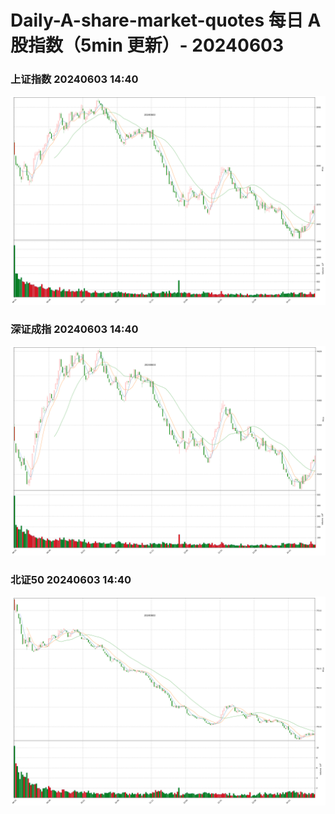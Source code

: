 
# Daily-A-share-market-quotes 每日 A 股指数（5min 更新）- 20240603

### 上证指数 20240603 14:40
![](./fig/2024/6/20240603-sh000001.png)

### 深证成指 20240603 14:40
![](./fig/2024/6/20240603-sz399001.png)

### 北证50 20240603 14:40
![](./fig/2024/6/20240603-bj899050.png)
